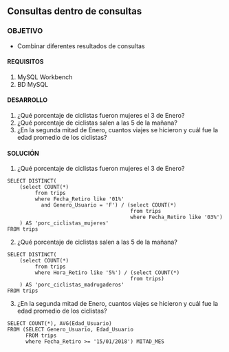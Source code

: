 ## Consultas dentro de consultas

### OBJETIVO 
 - Combinar diferentes resultados de consultas

#### REQUISITOS 
1. MySQL Workbench
2. BD MySQL

#### DESARROLLO
1. ¿Qué porcentaje de ciclistas fueron mujeres el 3 de Enero?
2. ¿Qué porcentaje de ciclistas salen a las 5 de la mañana?
3. ¿En la segunda mitad de Enero, cuantos viajes se hicieron y cuál fue la edad promedio de los ciclistas?

#### SOLUCIÓN
1. ¿Qué porcentaje de ciclistas fueron mujeres el 3 de Enero?
```
SELECT DISTINCT(
    (select COUNT(*)
         from trips
         where Fecha_Retiro like '01%'
           and Genero_Usuario = 'F') / (select COUNT(*)
                                        from trips
                                        where Fecha_Retiro like '03%')
    ) AS 'porc_ciclistas_mujeres'
FROM trips
```
2. ¿Qué porcentaje de ciclistas salen a las 5 de la mañana?
```
SELECT DISTINCT(
    (select COUNT(*)
         from trips
         where Hora_Retiro like '5%') / (select COUNT(*)
                                        from trips)
    ) AS 'porc_ciclistas_madrugaderos'
FROM trips
```
3. ¿En la segunda mitad de Enero, cuantos viajes se hicieron y cuál fue la edad promedio de los ciclistas?
```
SELECT COUNT(*), AVG(Edad_Usuario)
FROM (SELECT Genero_Usuario, Edad_Usuario
      FROM trips
      where Fecha_Retiro >= '15/01/2018') MITAD_MES
```



